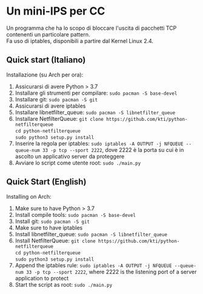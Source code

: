 # Un mini-IPS per CC
Un programma che ha lo scopo di bloccare l'uscita di pacchetti TCP contenenti un particolare pattern.  
Fa uso di iptables, disponibili a partire dal Kernel Linux 2.4.  

## Quick start (Italiano)
Installazione (su Arch per ora):
1. Assicurarsi di avere Python > 3.7
1. Installare gli strumenti per compilare: `sudo pacman -S base-devel`
1. Installare git: `sudo pacman -S git`
1. Assicurarsi di avere iptables
1. Installare libnetfilter_queue: `sudo pacman -S libnetfilter_queue`
1. Installare NetfilterQueue:   `git clone https://github.com/kti/python-netfilterqueue`  
`cd python-netfilterqueue`  
`sudo python3 setup.py install`  
1. Inserire la regola per iptables: `sudo iptables -A OUTPUT -j NFQUEUE --queue-num 33 -p tcp --sport 2222`, dove 2222 è la porta su cui è in ascolto un applicativo server da proteggere
1. Avviare lo script come utente root: `sudo ./main.py`  

## Quick Start (English)
Installing on Arch:
1. Make sure to have Python > 3.7
1. Install compile tools: `sudo pacman -S base-devel`
1. Install git: `sudo pacman -S git`
1. Make sure to have iptables
1. Install libnetfilter_queue: `sudo pacman -S libnetfilter_queue`
1. Install NetfilterQueue:   `git clone https://github.com/kti/python-netfilterqueue`  
`cd python-netfilterqueue`  
`sudo python3 setup.py install`  
1. Append the iptables rule: `sudo iptables -A OUTPUT -j NFQUEUE --queue-num 33 -p tcp --sport 2222`, where 2222 is the listening port of a server application to protect
1. Start the script as root: `sudo ./main.py`  
